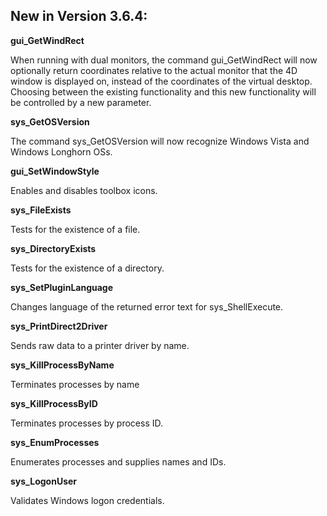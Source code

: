 ## New in Version 3.6.4: ##

**gui_GetWindRect**

When running with dual monitors, the command gui_GetWindRect will now optionally return coordinates relative to the actual monitor that the 4D window is displayed on, instead of the coordinates of the virtual desktop. Choosing between the existing functionality and this new functionality will be controlled by a new parameter.

**sys_GetOSVersion**

The command sys_GetOSVersion will now recognize Windows Vista and Windows Longhorn OSs.

**gui_SetWindowStyle**

Enables and disables toolbox icons.

**sys_FileExists**

Tests for the existence of a file.

**sys_DirectoryExists**

Tests for the existence of a directory.

**sys_SetPluginLanguage**

Changes language of the returned error text for sys_ShellExecute.

**sys_PrintDirect2Driver**

Sends raw data to a printer driver by name.

**sys_KillProcessByName**

Terminates processes by name

**sys_KillProcessByID**

Terminates processes by process ID.

**sys_EnumProcesses**

Enumerates processes and supplies names and IDs.

**sys_LogonUser**

Validates Windows logon credentials.